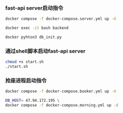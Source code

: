 ### fast-api server启动指令
```bash
docker compose -f docker-compose.server.yml up -d

docker exec -it bash backend

docker pyhton3 db_init.py
```

### 通过shell脚本启动fast-api server
```bash
chmod +x start.sh
./start.sh
```

### 抢座进程启动指令
```bash
docker compose -f docker-compose.booker.yml up -d

DB_HOST= 47.94.172.195 \
docker compose -f docker-compose.morning.yml up -d
```